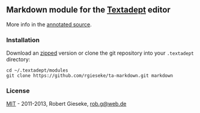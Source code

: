 ## Markdown module for the [Textadept](http://foicica.com/textadept/) editor

More info in the
[annotated source](http://rgieseke.github.com/ta-markdown/).

### Installation

Download an
[zipped](https://github.com/rgieseke/ta-markdown/archives/master)
version or clone the git repository into your `.textadept` directory:

    cd ~/.textadept/modules
    git clone https://github.com/rgieseke/ta-markdown.git markdown

### License

[MIT](http://www.opensource.org/licenses/mit-license.php) - 2011-2013, Robert Gieseke, rob.g@web.de
